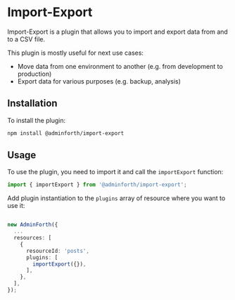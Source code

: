 
# Import-Export

Import-Export is a plugin that allows you to import and export data from and to a CSV file. 

This plugin is mostly useful for next use cases:

* Move data from one environment to another (e.g. from development to production)
* Export data for various purposes (e.g. backup, analysis)

## Installation

To install the plugin:

```bash
npm install @adminforth/import-export
```

## Usage

To use the plugin, you need to import it and call the `importExport` function:

```typescript
import { importExport } from '@adminforth/import-export';
```

Add plugin instantiation to the `plugins` array of resource where you want to use it:

```typescript

new AdminForth({
  ...
  resources: [
    {
      resourceId: 'posts',
      plugins: [
        importExport({}),
      ],
    },
  ],
});
```